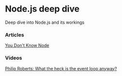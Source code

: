 # Node.js deep dive
Deep dive into Node.js and its workings

### Articles
[You Don't Know Node](https://webapplog.com/you-dont-know-node/)

### Videos
[Philip Roberts: What the heck is the event loop anyway?](https://www.youtube.com/watch?v=8aGhZQkoFbQ)
